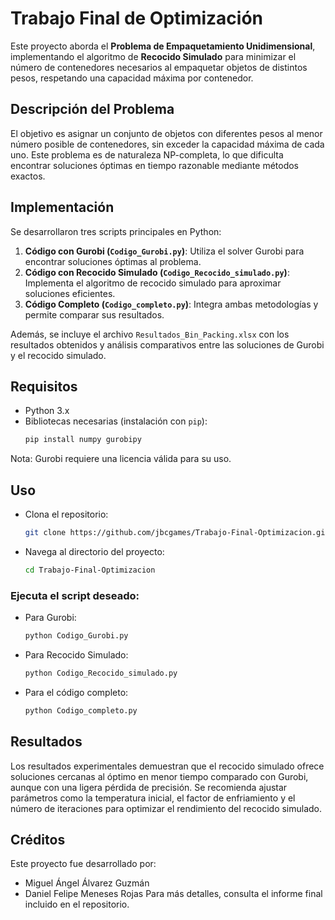 # Trabajo Final de Optimización

Este proyecto aborda el **Problema de Empaquetamiento Unidimensional**, implementando el algoritmo de **Recocido Simulado** para minimizar el número de contenedores necesarios al empaquetar objetos de distintos pesos, respetando una capacidad máxima por contenedor.

## Descripción del Problema

El objetivo es asignar un conjunto de objetos con diferentes pesos al menor número posible de contenedores, sin exceder la capacidad máxima de cada uno. Este problema es de naturaleza NP-completa, lo que dificulta encontrar soluciones óptimas en tiempo razonable mediante métodos exactos.

## Implementación

Se desarrollaron tres scripts principales en Python:

1. **Código con Gurobi (`Codigo_Gurobi.py`)**: Utiliza el solver Gurobi para encontrar soluciones óptimas al problema.
2. **Código con Recocido Simulado (`Codigo_Recocido_simulado.py`)**: Implementa el algoritmo de recocido simulado para aproximar soluciones eficientes.
3. **Código Completo (`Codigo_completo.py`)**: Integra ambas metodologías y permite comparar sus resultados.

Además, se incluye el archivo `Resultados_Bin_Packing.xlsx` con los resultados obtenidos y análisis comparativos entre las soluciones de Gurobi y el recocido simulado.

## Requisitos

- Python 3.x
- Bibliotecas necesarias (instalación con `pip`):
  ```bash
  pip install numpy gurobipy
Nota: Gurobi requiere una licencia válida para su uso.

## Uso
- Clona el repositorio:
    ```bash
    git clone https://github.com/jbcgames/Trabajo-Final-Optimizacion.git
- Navega al directorio del proyecto:
    ```bash
    cd Trabajo-Final-Optimizacion
### Ejecuta el script deseado:
- Para Gurobi:
    ```bash
    python Codigo_Gurobi.py
- Para Recocido Simulado:
    ```bash
    python Codigo_Recocido_simulado.py
- Para el código completo:
    ```bash
    python Codigo_completo.py

## Resultados
Los resultados experimentales demuestran que el recocido simulado ofrece soluciones cercanas al óptimo en menor tiempo comparado con Gurobi, aunque con una ligera pérdida de precisión. Se recomienda ajustar parámetros como la temperatura inicial, el factor de enfriamiento y el número de iteraciones para optimizar el rendimiento del recocido simulado.

## Créditos
Este proyecto fue desarrollado por:

- Miguel Ángel Álvarez Guzmán
- Daniel Felipe Meneses Rojas
Para más detalles, consulta el informe final incluido en el repositorio.